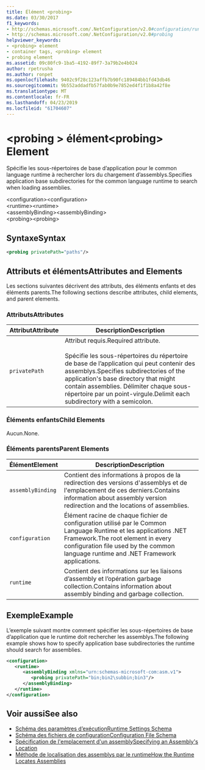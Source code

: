 ```yaml
---
title: Élément <probing>
ms.date: 03/30/2017
f1_keywords:
- http://schemas.microsoft.com/.NetConfiguration/v2.0#configuration/runtime/assemblyBinding/probing
- http://schemas.microsoft.com/.NetConfiguration/v2.0#probing
helpviewer_keywords:
- <probing> element
- container tags, <probing> element
- probing element
ms.assetid: 09c80fc9-1ba5-4192-89f7-3a79b2e4b024
author: rpetrusha
ms.author: ronpet
ms.openlocfilehash: 9402c9f28c123affb7b90fc189484bb1fd43db46
ms.sourcegitcommit: 9b552addadfb57fab0b9e7852ed4f1f1b8a42f8e
ms.translationtype: MT
ms.contentlocale: fr-FR
ms.lasthandoff: 04/23/2019
ms.locfileid: "61704607"
---
```

# <a name="probing-element"></a><span data-ttu-id="822e3-102">\<probing > élément</span><span class="sxs-lookup"><span data-stu-id="822e3-102">\<probing> Element</span></span>
<span data-ttu-id="822e3-103">Spécifie les sous-répertoires de base d’application pour le common language runtime à rechercher lors du chargement d’assemblys.</span><span class="sxs-lookup"><span data-stu-id="822e3-103">Specifies application base subdirectories for the common language runtime to search when loading assemblies.</span></span>  
  
 <span data-ttu-id="822e3-104">\<configuration></span><span class="sxs-lookup"><span data-stu-id="822e3-104">\<configuration></span></span>  
<span data-ttu-id="822e3-105">\<runtime></span><span class="sxs-lookup"><span data-stu-id="822e3-105">\<runtime></span></span>  
<span data-ttu-id="822e3-106">\<assemblyBinding></span><span class="sxs-lookup"><span data-stu-id="822e3-106">\<assemblyBinding></span></span>  
<span data-ttu-id="822e3-107">\<probing></span><span class="sxs-lookup"><span data-stu-id="822e3-107">\<probing></span></span>  
  
## <a name="syntax"></a><span data-ttu-id="822e3-108">Syntaxe</span><span class="sxs-lookup"><span data-stu-id="822e3-108">Syntax</span></span>  
  
```xml  
<probing privatePath="paths"/>  
```  
  
## <a name="attributes-and-elements"></a><span data-ttu-id="822e3-109">Attributs et éléments</span><span class="sxs-lookup"><span data-stu-id="822e3-109">Attributes and Elements</span></span>  
 <span data-ttu-id="822e3-110">Les sections suivantes décrivent des attributs, des éléments enfants et des éléments parents.</span><span class="sxs-lookup"><span data-stu-id="822e3-110">The following sections describe attributes, child elements, and parent elements.</span></span>  
  
### <a name="attributes"></a><span data-ttu-id="822e3-111">Attributs</span><span class="sxs-lookup"><span data-stu-id="822e3-111">Attributes</span></span>  
  
|<span data-ttu-id="822e3-112">Attribut</span><span class="sxs-lookup"><span data-stu-id="822e3-112">Attribute</span></span>|<span data-ttu-id="822e3-113">Description</span><span class="sxs-lookup"><span data-stu-id="822e3-113">Description</span></span>|  
|---------------|-----------------|  
|`privatePath`|<span data-ttu-id="822e3-114">Attribut requis.</span><span class="sxs-lookup"><span data-stu-id="822e3-114">Required attribute.</span></span><br /><br /> <span data-ttu-id="822e3-115">Spécifie les sous-répertoires du répertoire de base de l’application qui peut contenir des assemblys.</span><span class="sxs-lookup"><span data-stu-id="822e3-115">Specifies subdirectories of the application's base directory that might contain assemblies.</span></span> <span data-ttu-id="822e3-116">Délimiter chaque sous-répertoire par un point-virgule.</span><span class="sxs-lookup"><span data-stu-id="822e3-116">Delimit each subdirectory with a semicolon.</span></span>|  
  
### <a name="child-elements"></a><span data-ttu-id="822e3-117">Éléments enfants</span><span class="sxs-lookup"><span data-stu-id="822e3-117">Child Elements</span></span>  
 <span data-ttu-id="822e3-118">Aucun.</span><span class="sxs-lookup"><span data-stu-id="822e3-118">None.</span></span>  
  
### <a name="parent-elements"></a><span data-ttu-id="822e3-119">Éléments parents</span><span class="sxs-lookup"><span data-stu-id="822e3-119">Parent Elements</span></span>  
  
|<span data-ttu-id="822e3-120">Élément</span><span class="sxs-lookup"><span data-stu-id="822e3-120">Element</span></span>|<span data-ttu-id="822e3-121">Description</span><span class="sxs-lookup"><span data-stu-id="822e3-121">Description</span></span>|  
|-------------|-----------------|  
|`assemblyBinding`|<span data-ttu-id="822e3-122">Contient des informations à propos de la redirection des versions d'assemblys et de l'emplacement de ces derniers.</span><span class="sxs-lookup"><span data-stu-id="822e3-122">Contains information about assembly version redirection and the locations of assemblies.</span></span>|  
|`configuration`|<span data-ttu-id="822e3-123">Élément racine de chaque fichier de configuration utilisé par le Common Language Runtime et les applications .NET Framework.</span><span class="sxs-lookup"><span data-stu-id="822e3-123">The root element in every configuration file used by the common language runtime and .NET Framework applications.</span></span>|  
|`runtime`|<span data-ttu-id="822e3-124">Contient des informations sur les liaisons d’assembly et l’opération garbage collection.</span><span class="sxs-lookup"><span data-stu-id="822e3-124">Contains information about assembly binding and garbage collection.</span></span>|  
  
## <a name="example"></a><span data-ttu-id="822e3-125">Exemple</span><span class="sxs-lookup"><span data-stu-id="822e3-125">Example</span></span>  
 <span data-ttu-id="822e3-126">L’exemple suivant montre comment spécifier les sous-répertoires de base d’application que le runtime doit rechercher les assemblys.</span><span class="sxs-lookup"><span data-stu-id="822e3-126">The following example shows how to specify application base subdirectories the runtime should search for assemblies.</span></span>  
  
```xml  
<configuration>  
   <runtime>  
      <assemblyBinding xmlns="urn:schemas-microsoft-com:asm.v1">  
         <probing privatePath="bin;bin2\subbin;bin3"/>  
      </assemblyBinding>  
   </runtime>  
</configuration>  
```  
  
## <a name="see-also"></a><span data-ttu-id="822e3-127">Voir aussi</span><span class="sxs-lookup"><span data-stu-id="822e3-127">See also</span></span>

- [<span data-ttu-id="822e3-128">Schéma des paramètres d’exécution</span><span class="sxs-lookup"><span data-stu-id="822e3-128">Runtime Settings Schema</span></span>](../../../../../docs/framework/configure-apps/file-schema/runtime/index.md)
- [<span data-ttu-id="822e3-129">Schéma des fichiers de configuration</span><span class="sxs-lookup"><span data-stu-id="822e3-129">Configuration File Schema</span></span>](../../../../../docs/framework/configure-apps/file-schema/index.md)
- [<span data-ttu-id="822e3-130">Spécification de l'emplacement d'un assembly</span><span class="sxs-lookup"><span data-stu-id="822e3-130">Specifying an Assembly's Location</span></span>](../../../../../docs/framework/configure-apps/specify-assembly-location.md)
- [<span data-ttu-id="822e3-131">Méthode de localisation des assemblys par le runtime</span><span class="sxs-lookup"><span data-stu-id="822e3-131">How the Runtime Locates Assemblies</span></span>](../../../../../docs/framework/deployment/how-the-runtime-locates-assemblies.md)
